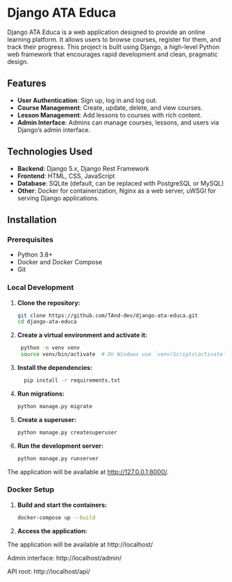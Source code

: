 # Django ATA Educa

Django ATA Educa is a web application designed to provide an online learning platform. It allows users to browse courses, register for them, and track their progress. This project is built using Django, a high-level Python web framework that encourages rapid development and clean, pragmatic design.

## Features

- **User Authentication**: Sign up, log in and log out.
- **Course Management**: Create, update, delete, and view courses.
- **Lesson Management**: Add lessons to courses with rich content.
- **Admin Interface**: Admins can manage courses, lessons, and users via Django’s admin interface.

## Technologies Used

- **Backend**: Django 5.x, Django Rest Framework
- **Frontend**: HTML, CSS, JavaScript
- **Database**: SQLite (default, can be replaced with PostgreSQL or MySQL)
- **Other**: Docker for containerization, Nginx as a web server, uWSGI for serving Django applications.

## Installation

### Prerequisites

- Python 3.8+
- Docker and Docker Compose
- Git

### Local Development

1. **Clone the repository:**

   ```bash
   git clone https://github.com/TAnd-dev/django-ata-educa.git
   cd django-ata-educa

2. **Create a virtual environment and activate it:**

   ```bash
    python -m venv venv
    source venv/bin/activate  # On Windows use `venv\Scripts\activate`

3. **Install the dependencies:**

    ```bash
      pip install -r requirements.txt
    
4. **Run migrations:**

    ```bash
    python manage.py migrate

5. **Create a superuser:**

    ```bash
    python manage.py createsuperuser

6. **Run the development server:**

    ```bash
    python manage.py runserver
    
The application will be available at http://127.0.0.1:8000/.

### Docker Setup
1. **Build and start the containers:**

    ```bash
    docker-compose up --build

2. **Access the application:**

The application will be available at http://localhost/

Admin interface: http://localhost/admin/

API root: http://localhost/api/

